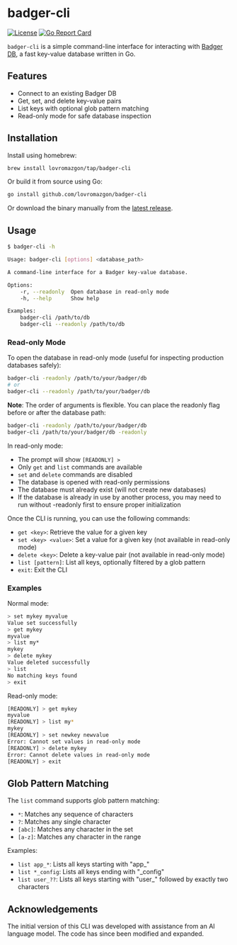 # badger-cli

[![License](https://img.shields.io/github/license/lovromazgon/badger-cli)](https://github.com/ConduitIO/conduit/blob/main/LICENSE)
[![Go Report Card](https://goreportcard.com/badge/github.com/lovromazgon/badger-cli)](https://goreportcard.com/report/github.com/lovromazgon/badger-cli)

`badger-cli` is a simple command-line interface for interacting with [Badger DB](https://github.com/dgraph-io/badger), 
a fast key-value database written in Go.

## Features

- Connect to an existing Badger DB
- Get, set, and delete key-value pairs
- List keys with optional glob pattern matching
- Read-only mode for safe database inspection

## Installation

Install using homebrew:

```sh
brew install lovromazgon/tap/badger-cli
```

Or build it from source using Go:

```sh
go install github.com/lovromazgon/badger-cli
```

Or download the binary manually from the [latest release](https://github.com/lovromazgon/badger-cli/releases/latest).

## Usage

```sh
$ badger-cli -h

Usage: badger-cli [options] <database_path>

A command-line interface for a Badger key-value database.

Options:
    -r, --readonly  Open database in read-only mode
    -h, --help      Show help

Examples:
    badger-cli /path/to/db
    badger-cli --readonly /path/to/db
```

### Read-only Mode

To open the database in read-only mode (useful for inspecting production databases safely):

```sh
badger-cli -readonly /path/to/your/badger/db
# or
badger-cli --readonly /path/to/your/badger/db
```

**Note**: The order of arguments is flexible. You can place the readonly flag before or after the database path:

```sh
badger-cli -readonly /path/to/your/badger/db
badger-cli /path/to/your/badger/db -readonly
```

In read-only mode:
- The prompt will show `[READONLY] >`
- Only `get` and `list` commands are available
- `set` and `delete` commands are disabled
- The database is opened with read-only permissions
- The database must already exist (will not create new databases)
- If the database is already in use by another process, you may need to run without -readonly first to ensure proper initialization

Once the CLI is running, you can use the following commands:

- `get <key>`: Retrieve the value for a given key
- `set <key> <value>`: Set a value for a given key (not available in read-only mode)
- `delete <key>`: Delete a key-value pair (not available in read-only mode)
- `list [pattern]`: List all keys, optionally filtered by a glob pattern
- `exit`: Exit the CLI

### Examples

Normal mode:
```sh
> set mykey myvalue
Value set successfully
> get mykey
myvalue
> list my*
mykey
> delete mykey
Value deleted successfully
> list
No matching keys found
> exit
```

Read-only mode:
```sh
[READONLY] > get mykey
myvalue
[READONLY] > list my*
mykey
[READONLY] > set newkey newvalue
Error: Cannot set values in read-only mode
[READONLY] > delete mykey
Error: Cannot delete values in read-only mode
[READONLY] > exit
```

## Glob Pattern Matching

The `list` command supports glob pattern matching:

- `*`: Matches any sequence of characters
- `?`: Matches any single character
- `[abc]`: Matches any character in the set
- `[a-z]`: Matches any character in the range

Examples:
- `list app_*`: Lists all keys starting with "app_"
- `list *_config`: Lists all keys ending with "_config"
- `list user_??`: Lists all keys starting with "user_" followed by exactly two characters

## Acknowledgements

The initial version of this CLI was developed with assistance from an AI language model. The code has since been modified and expanded.
